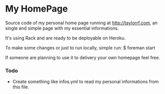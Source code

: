 My HomePage
===========

Source code of my personal home page running at http://taylorrf.com, an single and simple page with my essential informations.

It's using Rack and are ready to be deployable on Heroku.

To make some changes or just to run locally, simple run:
$ foreman start

If someone are planning to use it to delivery your own homepage feel free.

### Todo
* Create something like infos.yml to read my personal informations from this file.
